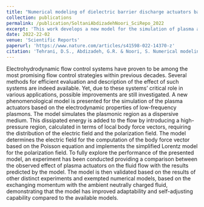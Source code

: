 ```yaml
---
title: "Numerical modeling of dielectric barrier discharge actuators based on the properties of low-frequency plasmons"
collection: publications
permalink: /publication/SoltaniAbdizadehNoori_SciRepo_2022
excerpt: 'This work develops a new model for the simulation of plasma actuators and demonstrates the abilities of the model.'
date: 2022-22-02
venue: 'Scientific Reports'
paperurl: 'https://www.nature.com/articles/s41598-022-14370-z'
citation: 'Tehrani, D.S., Abdizadeh, G.R. & Noori, S. Numerical modeling of dielectric barrier discharge actuators based on the properties of low-frequency plasmons. Sci Rep 12, 10378 (2022).'
---
```


Electrohydrodynamic flow control systems have proven to be among the most promising flow control strategies within previous decades. Several methods for efficient evaluation and description of the effect of such systems are indeed available. Yet, due to these systems’ critical role in various applications, possible improvements are still investigated. A new phenomenological model is presented for the simulation of the plasma actuators based on the electrodynamic properties of low-frequency plasmons. The model simulates the plasmonic region as a dispersive medium. This dissipated energy is added to the flow by introducing a high-pressure region, calculated in terms of local body force vectors, requiring the distribution of the electric field and the polarization field. The model determines the electric field for the computation of the body force vector based on the Poisson equation and implements the simplified Lorentz model for the polarization field. To fully explore the performance of the presented model, an experiment has been conducted providing a comparison between the observed effect of plasma actuators on the fluid flow with the results predicted by the model. The model is then validated based on the results of other distinct experiments and exempted numerical models, based on the exchanging momentum with the ambient neutrally charged fluid, demonstrating that the model has improved adaptability and self-adjusting capability compared to the available models.
